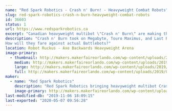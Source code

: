 ```yaml
---
name: "Red Spark Robotics - Crash n' Burn! - Heavyweight Combat Robots"
slug: red-spark-robotics-crash-n-burn-heavyweight-combat-robots
id: 36603
status: 1
url: https://www.redsparkrobotics.ca
excerpt: "Canadian heavyweight multibot \"Crash n' Burn\" are making the trip to entertain YOU!"
description: "Crash n' Burn took on Megabyte, Touro Maximus, and Last Rites at RoboGames.
How will they fare against actual Battlebots?"
location: Robot Ruckus - Axe Backwards Heavyweight Arena
image-primary:
  - thumbnail: http://makers.makerfaireorlando.com/wp-content/uploads/2019/08/CnB-YouTube-thumbnail-150x150.png
    medium: http://makers.makerfaireorlando.com/wp-content/uploads/2019/08/CnB-YouTube-thumbnail-300x169.png
    large: http://makers.makerfaireorlando.com/wp-content/uploads/2019/08/CnB-YouTube-thumbnail-1024x576.png
    full: http://makers.makerfaireorlando.com/wp-content/uploads/2019/08/CnB-YouTube-thumbnail.png
maker:
  - name: "Red Spark Robotics"
    description: "Red Spark Robotics bringing heavyweight multibot Crash n’ Burn to entertain the audience at Robot Ruckus!"
    image-primary: http://makers.makerfaireorlando.com/wp-content/uploads/2019/08/Red-Spark-Robotics-full-color-600x454.png
last-modified-db: "2019-11-06 18:09:15"
last-exported: "2020-05-07 09:56:28"
---
```

